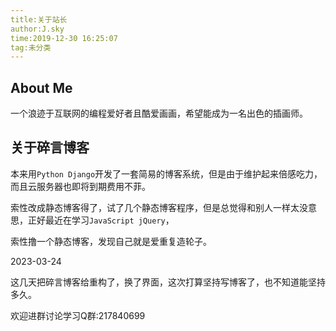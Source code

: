 ```yaml
---
title:关于站长
author:J.sky
time:2019-12-30 16:25:07
tag:未分类
---
```


## About Me

一个浪迹于互联网的编程爱好者且酷爱画画，希望能成为一名出色的插画师。

## 关于碎言博客

本来用`Python Django`开发了一套简易的博客系统，但是由于维护起来倍感吃力，而且云服务器也即将到期费用不菲。

索性改成静态博客得了，试了几个静态博客程序，但是总觉得和别人一样太没意思，正好最近在学习`JavaScript jQuery`，

索性撸一个静态博客，发现自己就是爱重复造轮子。

2023-03-24 

这几天把碎言博客给重构了，换了界面，这次打算坚持写博客了，也不知道能坚持多久。

欢迎进群讨论学习Q群:217840699

